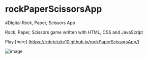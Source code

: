 # rockPaperScissorsApp

#Digital Rock, Paper, Scissors App

Rock, Paper, Scissors game written with HTML, CSS and JavaScript

Play [here] (https://rnbrietzke10.github.io/rockPaperScissorsApp/)

![image](https://user-images.githubusercontent.com/58380482/111079961-550b5b80-84ca-11eb-9cc6-fb1fd6ad1632.png)
